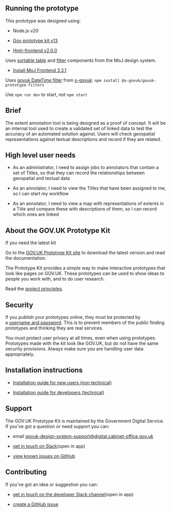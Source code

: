 ## Running the prototype 

This prototype was designed using: 

-   Node.js v20 

-   [Gov prototype kit v13](https://prototype-kit.service.gov.uk/docs/install/getting-started) 

-   [Hmlr-frontend v2.0.0](https://github.com/LandRegistry/hmlr-frontend/releases) 

Uses [sortable table](https://design-patterns.service.justice.gov.uk/components/sortable-table/) and [filter](https://design-patterns.service.justice.gov.uk/components/filter/) components from the MoJ design system. 

-   [Install MoJ Frontend 3.3.1](https://design-patterns.service.justice.gov.uk/prototyping/setting-up-coded-prototypes/)

Uses [govuk DateTime filter](https://x-govuk.github.io/govuk-prototype-filters/date/#govukdatetime) from [x-govuk](https://x-govuk.github.io/govuk-prototype-filters):
`npm install @x-govuk/govuk-prototype-filters`

Use `npm run dev` to start, not `npm start`

## Brief 

The extent annotation tool is being designed as a proof of concept. It will be an internal tool used to create a validated set of linked data to test the accuracy of an automated solution against. Users will check geospatial representations against textual descriptions and record if they are related. 

## High level user needs 

-   As an administrator, I need to assign jobs to annotators that contain a set of Titles, so that they can record the relationships between geospatial and textual data 

-   As an annotator, I need to view the Titles that have been assigned to me, so I can start my workflow 

-   As an annotator, I need to view a map with representations of extents in a Title and compare these with descriptions of them, so I can record which ones are linked 

## About the GOV.UK Prototype Kit 

If you need the latest kit 

Go to the [GOV.UK Prototype Kit site](https://govuk-prototype-kit.herokuapp.com/docs) to download the latest version and read the documentation. 

The Prototype Kit provides  a simple way to make interactive prototypes that look like pages on GOV.UK. These prototypes can be used to show ideas to people you work with, and to do user research. 

Read the [project principles](https://govuk-prototype-kit.herokuapp.com/docs/principles). 

## Security 

If you publish your prototypes online, they must be protected by a [username and password](https://govuk-prototype-kit.herokuapp.com/docs/publishing-on-heroku). This is to prevent members of the public finding prototypes and thinking they are real services. 

You must protect user privacy at all times, even when using prototypes. Prototypes made with the kit look like GOV.UK, but do not have the same security provisions. Always make sure you are handling user data appropriately. 

## Installation instructions 

-   [Installation guide for new users (non technical)](https://govuk-prototype-kit.herokuapp.com/docs/install/introduction) 

-   [Installation guide for developers (technical)](https://govuk-prototype-kit.herokuapp.com/docs/install/developer-install-instructions) 

## Support 

The GOV.UK Prototype Kit is maintained by the Government Digital Service. If you've got a question or need support you can: 

-   email <govuk-design-system-support@digital.cabinet-office.gov.uk> 

-   [get in touch on Slack](https://ukgovernmentdigital.slack.com/messages/prototype-kit)(open in app) 

-   [view known issues on GitHub](https://github.com/alphagov/govuk-prototype-kit/issues) 

## Contributing 

If you've got an idea or suggestion you can: 

-   [get in touch on the developer Slack channel](https://ukgovernmentdigital.slack.com/messages/prototype-kit-dev)(open in app) 

-   [create a GitHub issue](https://github.com/alphagov/govuk-prototype-kit/issues)
